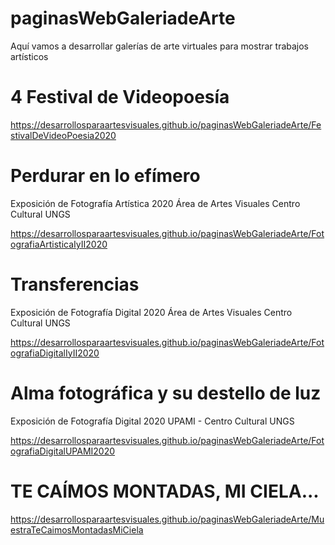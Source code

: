 ﻿# paginasWebGaleriadeArte

Aquí vamos a desarrollar galerías de arte virtuales para mostrar trabajos artísticos

# 4 Festival de Videopoesía

https://desarrollosparaartesvisuales.github.io/paginasWebGaleriadeArte/FestivalDeVideoPoesia2020

# Perdurar en lo efímero
Exposición de Fotografía Artística 2020
Área de Artes Visuales Centro Cultural UNGS

https://desarrollosparaartesvisuales.github.io/paginasWebGaleriadeArte/FotografiaArtisticaIyII2020

# Transferencias
Exposición de Fotografía Digital 2020
Área de Artes Visuales Centro Cultural UNGS

https://desarrollosparaartesvisuales.github.io/paginasWebGaleriadeArte/FotografiaDigitalIyII2020

# Alma fotográfica y su destello de luz
Exposición de Fotografía Digital 2020
UPAMI - Centro Cultural UNGS

https://desarrollosparaartesvisuales.github.io/paginasWebGaleriadeArte/FotografiaDigitalUPAMI2020

# TE CAÍMOS MONTADAS, MI CIELA...

https://desarrollosparaartesvisuales.github.io/paginasWebGaleriadeArte/MuestraTeCaimosMontadasMiCiela